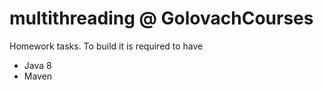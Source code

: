 multithreading @ GolovachCourses
================================
Homework tasks. To build it is required to have
- Java 8
- Maven
